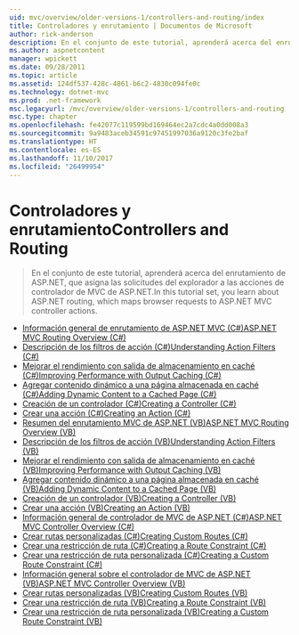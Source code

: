 ```yaml
---
uid: mvc/overview/older-versions-1/controllers-and-routing/index
title: Controladores y enrutamiento | Documentos de Microsoft
author: rick-anderson
description: En el conjunto de este tutorial, aprenderá acerca del enrutamiento de ASP.NET, que asigna las solicitudes del explorador a las acciones de controlador de MVC de ASP.NET.
ms.author: aspnetcontent
manager: wpickett
ms.date: 09/28/2011
ms.topic: article
ms.assetid: 124df537-428c-4861-b6c2-4830c094fe0c
ms.technology: dotnet-mvc
ms.prod: .net-framework
msc.legacyurl: /mvc/overview/older-versions-1/controllers-and-routing
msc.type: chapter
ms.openlocfilehash: fe42077c119599bd169464ec2a7cdc4a0dd008a3
ms.sourcegitcommit: 9a9483aceb34591c97451997036a9120c3fe2baf
ms.translationtype: HT
ms.contentlocale: es-ES
ms.lasthandoff: 11/10/2017
ms.locfileid: "26499954"
---
```

<a name="controllers-and-routing"></a><span data-ttu-id="cc291-103">Controladores y enrutamiento</span><span class="sxs-lookup"><span data-stu-id="cc291-103">Controllers and Routing</span></span>
====================
> <span data-ttu-id="cc291-104">En el conjunto de este tutorial, aprenderá acerca del enrutamiento de ASP.NET, que asigna las solicitudes del explorador a las acciones de controlador de MVC de ASP.NET.</span><span class="sxs-lookup"><span data-stu-id="cc291-104">In this tutorial set, you learn about ASP.NET routing, which maps browser requests to ASP.NET MVC controller actions.</span></span>


- [<span data-ttu-id="cc291-105">Información general de enrutamiento de ASP.NET MVC (C#)</span><span class="sxs-lookup"><span data-stu-id="cc291-105">ASP.NET MVC Routing Overview (C#)</span></span>](asp-net-mvc-routing-overview-cs.md)
- [<span data-ttu-id="cc291-106">Descripción de los filtros de acción (C#)</span><span class="sxs-lookup"><span data-stu-id="cc291-106">Understanding Action Filters (C#)</span></span>](understanding-action-filters-cs.md)
- [<span data-ttu-id="cc291-107">Mejorar el rendimiento con salida de almacenamiento en caché (C#)</span><span class="sxs-lookup"><span data-stu-id="cc291-107">Improving Performance with Output Caching (C#)</span></span>](improving-performance-with-output-caching-cs.md)
- [<span data-ttu-id="cc291-108">Agregar contenido dinámico a una página almacenada en caché (C#)</span><span class="sxs-lookup"><span data-stu-id="cc291-108">Adding Dynamic Content to a Cached Page (C#)</span></span>](adding-dynamic-content-to-a-cached-page-cs.md)
- [<span data-ttu-id="cc291-109">Creación de un controlador (C#)</span><span class="sxs-lookup"><span data-stu-id="cc291-109">Creating a Controller (C#)</span></span>](creating-a-controller-cs.md)
- [<span data-ttu-id="cc291-110">Crear una acción (C#)</span><span class="sxs-lookup"><span data-stu-id="cc291-110">Creating an Action (C#)</span></span>](creating-an-action-cs.md)
- [<span data-ttu-id="cc291-111">Resumen del enrutamiento MVC de ASP.NET (VB)</span><span class="sxs-lookup"><span data-stu-id="cc291-111">ASP.NET MVC Routing Overview (VB)</span></span>](asp-net-mvc-routing-overview-vb.md)
- [<span data-ttu-id="cc291-112">Descripción de los filtros de acción (VB)</span><span class="sxs-lookup"><span data-stu-id="cc291-112">Understanding Action Filters (VB)</span></span>](understanding-action-filters-vb.md)
- [<span data-ttu-id="cc291-113">Mejorar el rendimiento con salida de almacenamiento en caché (VB)</span><span class="sxs-lookup"><span data-stu-id="cc291-113">Improving Performance with Output Caching (VB)</span></span>](improving-performance-with-output-caching-vb.md)
- [<span data-ttu-id="cc291-114">Agregar contenido dinámico a una página almacenada en caché (VB)</span><span class="sxs-lookup"><span data-stu-id="cc291-114">Adding Dynamic Content to a Cached Page (VB)</span></span>](adding-dynamic-content-to-a-cached-page-vb.md)
- [<span data-ttu-id="cc291-115">Creación de un controlador (VB)</span><span class="sxs-lookup"><span data-stu-id="cc291-115">Creating a Controller (VB)</span></span>](creating-a-controller-vb.md)
- [<span data-ttu-id="cc291-116">Crear una acción (VB)</span><span class="sxs-lookup"><span data-stu-id="cc291-116">Creating an Action (VB)</span></span>](creating-an-action-vb.md)
- [<span data-ttu-id="cc291-117">Información general de controlador de MVC de ASP.NET (C#)</span><span class="sxs-lookup"><span data-stu-id="cc291-117">ASP.NET MVC Controller Overview (C#)</span></span>](aspnet-mvc-controllers-overview-cs.md)
- [<span data-ttu-id="cc291-118">Crear rutas personalizadas (C#)</span><span class="sxs-lookup"><span data-stu-id="cc291-118">Creating Custom Routes (C#)</span></span>](creating-custom-routes-cs.md)
- [<span data-ttu-id="cc291-119">Crear una restricción de ruta (C#)</span><span class="sxs-lookup"><span data-stu-id="cc291-119">Creating a Route Constraint (C#)</span></span>](creating-a-route-constraint-cs.md)
- [<span data-ttu-id="cc291-120">Crear una restricción de ruta personalizada (C#)</span><span class="sxs-lookup"><span data-stu-id="cc291-120">Creating a Custom Route Constraint (C#)</span></span>](creating-a-custom-route-constraint-cs.md)
- [<span data-ttu-id="cc291-121">Información general sobre el controlador de MVC de ASP.NET (VB)</span><span class="sxs-lookup"><span data-stu-id="cc291-121">ASP.NET MVC Controller Overview (VB)</span></span>](asp-net-mvc-controller-overview-vb.md)
- [<span data-ttu-id="cc291-122">Crear rutas personalizadas (VB)</span><span class="sxs-lookup"><span data-stu-id="cc291-122">Creating Custom Routes (VB)</span></span>](creating-custom-routes-vb.md)
- [<span data-ttu-id="cc291-123">Crear una restricción de ruta (VB)</span><span class="sxs-lookup"><span data-stu-id="cc291-123">Creating a Route Constraint (VB)</span></span>](creating-a-route-constraint-vb.md)
- [<span data-ttu-id="cc291-124">Crear una restricción de ruta personalizada (VB)</span><span class="sxs-lookup"><span data-stu-id="cc291-124">Creating a Custom Route Constraint (VB)</span></span>](creating-a-custom-route-constraint-vb.md)
